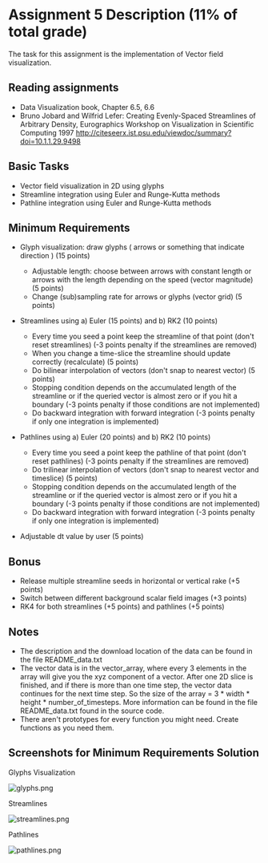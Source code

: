 # Assignment 5 Description (11% of total grade) #

The task for this assignment is the implementation of Vector field visualization.

## Reading assignments ##

* Data Visualization book, Chapter 6.5, 6.6
* Bruno Jobard and Wilfrid Lefer:
  Creating Evenly-Spaced Streamlines of Arbitrary Density,
  Eurographics Workshop on Visualization in Scientific Computing 1997
  http://citeseerx.ist.psu.edu/viewdoc/summary?doi=10.1.1.29.9498

## Basic Tasks ##

* Vector field visualization in 2D using glyphs
* Streamline integration using Euler and Runge-Kutta methods
* Pathline integration using Euler and Runge-Kutta methods

## Minimum Requirements ##

+ Glyph visualization: draw glyphs ( arrows or something that indicate direction ) (15 points)
    * Adjustable length: choose between arrows with constant length or arrows with the length depending on the speed (vector magnitude) (5 points)
    * Change (sub)sampling rate for arrows or glyphs (vector grid) (5 points)

+ Streamlines using a) Euler (15 points) and b) RK2 (10 points)
    * Every time you seed a point keep the streamline of that point (don't reset streamlines) (-3 points penalty if the streamlines are removed)
    * When you change a time-slice the streamline should update correctly (recalculate) (5 points)
    * Do bilinear interpolation of vectors (don't snap to nearest vector) (5 points)
    * Stopping condition depends on the accumulated length of the streamline or if the queried vector is almost zero or if you hit a boundary (-3 points penalty if those conditions are not implemented)
    * Do backward integration with forward integration (-3 points penalty if only one integration is implemented)

+ Pathlines using a) Euler (20 points) and b) RK2 (10 points)
    * Every time you seed a point keep the pathline of that point (don't reset pathlines) (-3 points penalty if the streamlines are removed)
    * Do trilinear interpolation of vectors (don't snap to nearest vector and timeslice) (5 points)
    * Stopping condition depends on the accumulated length of the streamline or if the queried vector is almost zero or if you hit a boundary (-3 points penalty if those conditions are not implemented)
    * Do backward integration with forward integration (-3 points penalty if only one integration is implemented)

* Adjustable dt value by user (5 points)



## Bonus ##
* Release multiple streamline seeds in horizontal or vertical rake (+5 points)
* Switch between different background scalar field images (+3 points)
* RK4 for both streamlines (+5 points) and pathlines (+5 points)

## Notes ##
* The description and the download location of the data can be found in the file README_data.txt
* The vector data is in the vector_array, where every 3 elements in the array will give you the xyz component of a vector. After one 2D slice is finished, and if there is more than one time step, the vector data continues for the next time step.
  So the size of the array = 3 * width * height * number_of_timesteps. More information can be found in the file README_data.txt found in the source code.
* There aren't prototypes for every function you might need. Create functions as you need them.


## Screenshots for Minimum Requirements Solution ##
Glyphs Visualization

![glyphs.png](https://bitbucket.org/repo/Mq6ygx/images/425286000-glyphs.png)

Streamlines

![streamlines.png](https://bitbucket.org/repo/Mq6ygx/images/154883112-streamlines.png)

Pathlines

![pathlines.png](https://bitbucket.org/repo/Mq6ygx/images/3862458026-pathlines.png)
